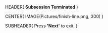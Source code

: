 HEADER( __Subsession Terminated__ )

CENTER( IMAGE(Pictures/finish-line.png, 300) )
 
SUBHEADER( Press __'Next'__ to exit. )
